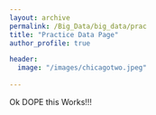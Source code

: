```yaml
---
layout: archive
permalink: /Big_Data/big_data/prac
title: "Practice Data Page"
author_profile: true

header:
  image: "/images/chicagotwo.jpeg"
  
---
```


Ok DOPE this Works!!!

